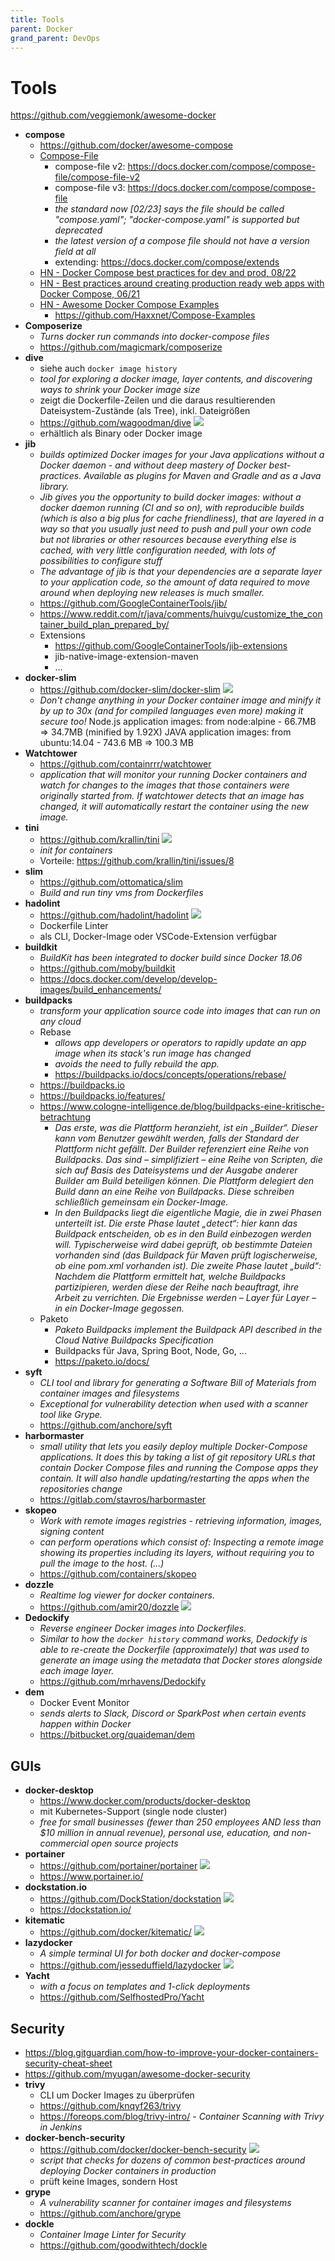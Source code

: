 ```yaml
---
title: Tools
parent: Docker
grand_parent: DevOps
---
```


# Tools
<https://github.com/veggiemonk/awesome-docker>

- **compose**
  - <https://github.com/docker/awesome-compose>
  - <u>Compose-File</u>
    - compose-file v2: <https://docs.docker.com/compose/compose-file/compose-file-v2>
    - compose-file v3: <https://docs.docker.com/compose/compose-file>
    - *the standard now [02/23] says the file should be called "compose.yaml"; "docker-compose.yaml" is supported but deprecated*
    - *the latest version of a compose file should not have a version field at all*
    - extending: <https://docs.docker.com/compose/extends>
  - [HN - Docker Compose best practices for dev and prod, 08/22](https://news.ycombinator.com/item?id=32484008)
  - [HN - Best practices around creating production ready web apps with Docker Compose, 06/21](https://news.ycombinator.com/item?id=27359081)
  - [HN - Awesome Docker Compose Examples](https://news.ycombinator.com/item?id=34940181)
    - <https://github.com/Haxxnet/Compose-Examples>
- **Composerize**
  - *Turns docker run commands into docker-compose files*
  - <https://github.com/magicmark/composerize>
- **dive**
  - siehe auch `docker image history`
  - *tool for exploring a docker image, layer contents, and discovering ways to shrink your Docker image size*
  - zeigt die Dockerfile-Zeilen und die daraus resultierenden Dateisystem-Zustände (als Tree), inkl. Dateigrößen
  - <https://github.com/wagoodman/dive> <img loading="lazy" src="https://img.shields.io/github/stars/wagoodman/dive?style=flat-square"/>
  - erhältlich als Binary oder Docker image
- **jib**
  - *builds optimized Docker images for your Java applications without a Docker daemon - and without deep mastery of Docker best-practices. Available as plugins for Maven and Gradle and as a Java library.*
  - *Jib gives you the opportunity to build docker images: without a docker daemon running (CI and so on), with reproducible builds (which is also a big plus for cache friendliness), that are layered in a way so that you usually just need to push and pull your own code but not libraries or other resources because everything else is cached, with very little configuration needed, with lots of possibilities to configure stuff*
  - *The advantage of jib is that your dependencies are a separate layer to your application code, so the amount of data required to move around when deploying new releases is much smaller.*
  - <https://github.com/GoogleContainerTools/jib/>
  - <https://www.reddit.com/r/java/comments/huivgu/customize_the_container_build_plan_prepared_by/>
  - Extensions
    - <https://github.com/GoogleContainerTools/jib-extensions>
    - jib-native-image-extension-maven
    - ...
- **docker-slim**
  - <https://github.com/docker-slim/docker-slim> <img loading="lazy" src="https://img.shields.io/github/stars/docker-slim/docker-slim?style=flat-square"/>
  - *Don't change anything in your Docker container image and minify it by up to 30x (and for compiled languages even more) making it secure too!*
  Node.js application images: from node:alpine - 66.7MB => 34.7MB (minified by 1.92X)
  JAVA application images: from ubuntu:14.04 - 743.6 MB => 100.3 MB
- **Watchtower**
  - <https://github.com/containrrr/watchtower>
  - *application that will monitor your running Docker containers and watch for changes to the images that those containers were originally started from. If watchtower detects that an image has changed, it will automatically restart the container using the new image.*
- **tini**
  - <https://github.com/krallin/tini> <img loading="lazy" src="https://img.shields.io/github/stars/krallin/tini?style=flat-square"/>
  - *init for containers*
  - Vorteile: <https://github.com/krallin/tini/issues/8>
- **slim**
  - <https://github.com/ottomatica/slim>
  - *Build and run tiny vms from Dockerfiles*
- **hadolint**
  - <https://github.com/hadolint/hadolint> <img loading="lazy" src="https://img.shields.io/github/stars/hadolint/hadolint?style=flat-square"/>
  - Dockerfile Linter
  - als CLI, Docker-Image oder VSCode-Extension verfügbar
- **buildkit**
  - *BuildKit has been integrated to docker build since Docker 18.06*
  - <https://github.com/moby/buildkit>
  - <https://docs.docker.com/develop/develop-images/build_enhancements/>
- **buildpacks**
  - *transform your application source code into images that can run on any cloud*
  - Rebase
    - *allows app developers or operators to rapidly update an app image when its stack's run image has changed*
    - *avoids the need to fully rebuild the app.*
    - <https://buildpacks.io/docs/concepts/operations/rebase/>
  - <https://buildpacks.io>
  - <https://buildpacks.io/features/>
  - <https://www.cologne-intelligence.de/blog/buildpacks-eine-kritische-betrachtung>
    - *Das erste, was die Plattform heranzieht, ist ein „Builder“. Dieser kann vom Benutzer gewählt werden, falls der Standard der Plattform nicht gefällt. Der Builder referenziert eine Reihe von Buildpacks. Das sind – simplifiziert – eine Reihe von Scripten, die sich auf Basis des Dateisystems und der Ausgabe anderer Builder am Build beteiligen können. Die Plattform delegiert den Build dann an eine Reihe von Buildpacks. Diese schreiben schließlich gemeinsam ein Docker-Image.*
    - *In den Buildpacks liegt die eigentliche Magie, die in zwei Phasen unterteilt ist. Die erste Phase lautet „detect“: hier kann das Buildpack entscheiden, ob es in den Build einbezogen werden will. Typischerweise wird dabei geprüft, ob bestimmte Dateien vorhanden sind (das Buildpack für Maven prüft logischerweise, ob eine pom.xml vorhanden ist). Die zweite Phase lautet „build“: Nachdem die Plattform ermittelt hat, welche Buildpacks partizipieren, werden diese der Reihe nach beauftragt, ihre Arbeit zu verrichten. Die Ergebnisse werden – Layer für Layer – in ein Docker-Image gegossen.*
  - Paketo
    - *Paketo Buildpacks implement the Buildpack API described in the Cloud Native Buildpacks Specification*
    - Buildpacks für Java, Spring Boot, Node, Go, ...
    - <https://paketo.io/docs/>
- **syft**
  - *CLI tool and library for generating a Software Bill of Materials from container images and filesystems*
  - *Exceptional for vulnerability detection when used with a scanner tool like Grype.*
  - <https://github.com/anchore/syft>
- **harbormaster**
  - *small utility that lets you easily deploy multiple Docker-Compose applications. It does this by taking a list of git repository URLs that contain Docker Compose files and running the Compose apps they contain. It will also handle updating/restarting the apps when the repositories change*
  - <https://gitlab.com/stavros/harbormaster>
- **skopeo**
  - *Work with remote images registries - retrieving information, images, signing content*
  - *can perform operations which consist of: Inspecting a remote image showing its properties including its layers, without requiring you to pull the image to the host. (...)*
  - <https://github.com/containers/skopeo>
- **dozzle**
  - *Realtime log viewer for docker containers.*
  - <https://github.com/amir20/dozzle> <img loading="lazy" src="https://img.shields.io/github/stars/amir20/dozzle?style=flat-square"/>
- **Dedockify**
  - *Reverse engineer Docker images into Dockerfiles.*
  - *Similar to how the `docker history` command works, Dedockify is able to re-create the Dockerfile (approximately) that was used to generate an image using the metadata that Docker stores alongside each image layer.*
  - <https://github.com/mrhavens/Dedockify>
- **dem**
  - Docker Event Monitor
  - *sends alerts to Slack, Discord or SparkPost when certain events happen within Docker*
  - <https://bitbucket.org/quaideman/dem> 


## GUIs
- **docker-desktop**
  - <https://www.docker.com/products/docker-desktop>
  - mit Kubernetes-Support (single node cluster)
  - *free for small businesses (fewer than 250 employees AND less than $10 million in annual revenue), personal use, education, and non-commercial open source projects*
- **portainer**
  - <https://github.com/portainer/portainer> <img loading="lazy" src="https://img.shields.io/github/stars/portainer/portainer?style=flat-square"/>
  - <https://www.portainer.io/>
- **dockstation.io**
  - <https://github.com/DockStation/dockstation> <img loading="lazy" src="https://img.shields.io/github/stars/DockStation/dockstation?style=flat-square"/>
  - <https://dockstation.io/>
- **kitematic**
  - <https://github.com/docker/kitematic/> <img loading="lazy" src="https://img.shields.io/github/stars/docker/kitematic?style=flat-square"/>
- **lazydocker**
  - *A simple terminal UI for both docker and docker-compose*
  - <https://github.com/jesseduffield/lazydocker> <img loading="lazy" src="https://img.shields.io/github/stars/jesseduffield/lazydocker?style=flat-square"/>
- **Yacht**
  - *with a focus on templates and 1-click deployments*
  - <https://github.com/SelfhostedPro/Yacht>


## Security
- <https://blog.gitguardian.com/how-to-improve-your-docker-containers-security-cheat-sheet>
- <https://github.com/myugan/awesome-docker-security>
- **trivy**
  - CLI um Docker Images zu überprüfen
  - <https://github.com/knqyf263/trivy>
  - <https://foreops.com/blog/trivy-intro/> - *Container Scanning with Trivy in Jenkins*
- **docker-bench-security**
  - <https://github.com/docker/docker-bench-security> <img loading="lazy" src="https://img.shields.io/github/stars/docker/docker-bench-security?style=flat-square"/>
  - *script that checks for dozens of common best-practices around deploying Docker containers in production*
  - prüft keine Images, sondern Host
- **grype**
  - *A vulnerability scanner for container images and filesystems*
  - <https://github.com/anchore/grype>
- **dockle**
  - *Container Image Linter for Security*
  - <https://github.com/goodwithtech/dockle>

